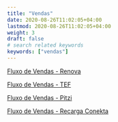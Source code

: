 ```yaml
---
title: "Vendas"
date: 2020-08-26T11:02:05+04:00
lastmod: 2020-08-26T11:02:05+04:00
weight: 3
draft: false
# search related keywords
keywords: ["vendas"]
---
```


[Fluxo de Vendas - Renova][1]

[Fluxo de Vendas - TEF][2]

[Fluxo de Vendas - Pitzi][3]

[Fluxo de Vendas - Recarga Conekta][4]

[1]:FluxoRenova.pdf
[2]:FluxoTef.pdf
[3]:LancamentoPitzi.pdf
[4]:FluxoRecargaConekta.pdf
